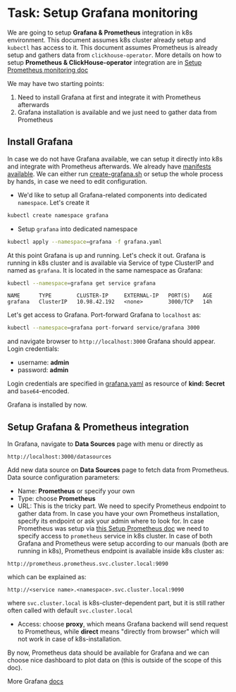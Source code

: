 # Task: Setup Grafana monitoring

We are going to setup **Grafana & Prometheus** integration in k8s environment.
This document assumes k8s cluster already setup and `kubectl` has access to it.
This document assumes Prometheus is already setup and gathers data from `clickhouse-operator`. 
More details on how to setup **Prometheus & ClickHouse-operator** integration are in [Setup Prometheus monitoring doc](./prometheus_setup.md) 

We may have two starting points:
1. Need to install Grafana at first and integrate it with Prometheus afterwards
1. Grafana installation is available and we just need to gather data from Prometheus

## Install Grafana
In case we do not have Grafana available, we can setup it directly into k8s and integrate with Prometheus afterwards. 
We already have [manifests available](../manifests/grafana). 
We can either run [create-grafana.sh](../manifests/grafana/create-grafana.sh) or setup the whole process by hands, in case we need to edit configuration.

  - We'd like to setup all Grafana-related components into dedicated `namespace`. Let's create it
  ```bash
  kubectl create namespace grafana
  ```
     
  - Setup `grafana` into dedicated namespace
  ```bash
  kubectl apply --namespace=grafana -f grafana.yaml
  ```

At this point Grafana is up and running. Let's check it out. 
Grafana is running in k8s cluster and is available via Service of type ClusterIP and named as `grafana`.
It is located in the same namespace as Grafana:
```bash
kubectl --namespace=grafana get service grafana 
```
```text
NAME      TYPE        CLUSTER-IP     EXTERNAL-IP   PORT(S)    AGE
grafana   ClusterIP   10.98.42.192   <none>        3000/TCP   14h
```
Let's get access to Grafana. Port-forward Grafana to `localhost` as:
```bash
kubectl --namespace=grafana port-forward service/grafana 3000
```
and navigate browser to `http://localhost:3000` Grafana should appear.
Login credentials:
 - username: **admin**
 - password: **admin**

Login credentials are specified in [grafana.yaml](../manifests/grafana/grafana.yaml) as resource of **kind: Secret** and `base64`-encoded.

Grafana is installed by now.

## Setup Grafana & Prometheus integration
In Grafana, navigate to **Data Sources** page with menu or directly as 
```
http://localhost:3000/datasources
```
Add new data source on **Data Sources** page to fetch data from Prometheus.
Data source configuration parameters:
 - Name: **Prometheus** or specify your own 
 - Type: choose **Prometheus**
 - URL: This is the tricky part. We need to specify Prometheus endpoint to gather data from. 
 In case you have your own Prometheus installation, specify its endpoint or ask your admin where to look for. 
 In case Prometheus was setup via [this Setup Prometheus doc](./prometheus_setup.md) we need to specify access to `prometheus` service in k8s cluster.
 In case of both Grafana and Prometheus were setup according to our manuals (both are running in k8s), Prometheus endpoint is available inside k8s cluster as:
 ```text
 http://prometheus.prometheus.svc.cluster.local:9090
 ```
 which can be explained as:
 ```text
 http://<service name>.<namespace>.svc.cluster.local:9090
 ```
 where `svc.cluster.local` is k8s-cluster-dependent part, but it is still rather often called with default `svc.cluster.local` 
 - Access: choose **proxy**, which means Grafana backend will send request to Prometheus, while **direct** means "directly from browser" which will not work in case of k8s-installation.

By now, Prometheus data should be available for Grafana and we can choose nice dashboard to plot data on (this is outside of the scope of this doc).

More Grafana [docs](http://docs.grafana.org/)
